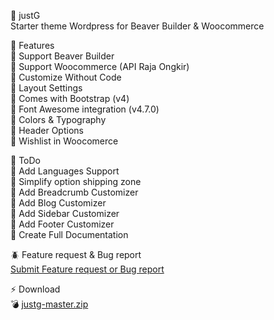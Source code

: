 :art: justG\
Starter theme Wordpress for Beaver Builder & Woocommerce

:green_book: Features\
:pushpin: Support Beaver Builder\
:pushpin: Support Woocommerce (API Raja Ongkir)\
:pushpin: Customize Without Code\
:pushpin: Layout Settings\
:pushpin: Comes with Bootstrap (v4)\
:pushpin: Font Awesome integration (v4.7.0)\
:pushpin: Colors & Typography\
:pushpin: Header Options\
:pushpin: Wishlist in Woocomerce

:ledger: ToDo\
:pushpin: Add Languages Support\
:pushpin: Simplify option shipping zone\
:pushpin: Add Breadcrumb Customizer\
:pushpin: Add Blog Customizer\
:pushpin: Add Sidebar Customizer\
:pushpin: Add Footer Customizer\
:pushpin: Create Full Documentation

:beetle: Feature request & Bug report\
[Submit Feature request or Bug report](https://github.com/aadiityaak/justg/issues/new/choose)

:zap: Download\
:bomb: [justg-master.zip](https://github.com/aadiityaak/justg/archive/master.zip)
